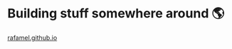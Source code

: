 <!-- markdownlint-disable MD026 -->

# Building stuff somewhere around :earth_americas:

[rafamel.github.io](https://rafamel.github.io/)
